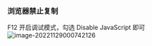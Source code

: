### 浏览器禁止复制

F12 开启调试模式，勾选 Disable JavaScript  即可![image-20221129000742126](https://img-note.langyastudio.com/202211290007249.png?x-oss-process=style/watermark)